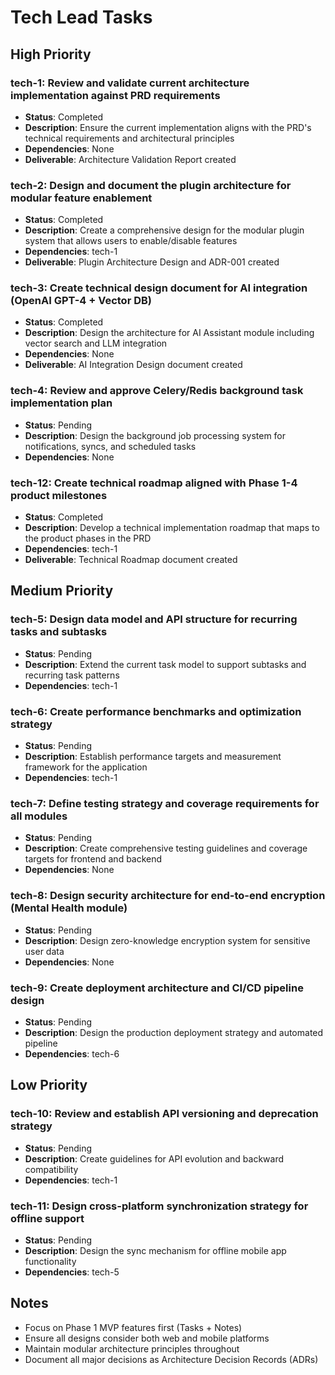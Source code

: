 # Tech Lead Tasks

## High Priority

### tech-1: Review and validate current architecture implementation against PRD requirements
- **Status**: Completed
- **Description**: Ensure the current implementation aligns with the PRD's technical requirements and architectural principles
- **Dependencies**: None
- **Deliverable**: Architecture Validation Report created

### tech-2: Design and document the plugin architecture for modular feature enablement
- **Status**: Completed
- **Description**: Create a comprehensive design for the modular plugin system that allows users to enable/disable features
- **Dependencies**: tech-1
- **Deliverable**: Plugin Architecture Design and ADR-001 created

### tech-3: Create technical design document for AI integration (OpenAI GPT-4 + Vector DB)
- **Status**: Completed
- **Description**: Design the architecture for AI Assistant module including vector search and LLM integration
- **Dependencies**: None
- **Deliverable**: AI Integration Design document created

### tech-4: Review and approve Celery/Redis background task implementation plan
- **Status**: Pending
- **Description**: Design the background job processing system for notifications, syncs, and scheduled tasks
- **Dependencies**: None

### tech-12: Create technical roadmap aligned with Phase 1-4 product milestones
- **Status**: Completed
- **Description**: Develop a technical implementation roadmap that maps to the product phases in the PRD
- **Dependencies**: tech-1
- **Deliverable**: Technical Roadmap document created

## Medium Priority

### tech-5: Design data model and API structure for recurring tasks and subtasks
- **Status**: Pending
- **Description**: Extend the current task model to support subtasks and recurring task patterns
- **Dependencies**: tech-1

### tech-6: Create performance benchmarks and optimization strategy
- **Status**: Pending
- **Description**: Establish performance targets and measurement framework for the application
- **Dependencies**: tech-1

### tech-7: Define testing strategy and coverage requirements for all modules
- **Status**: Pending
- **Description**: Create comprehensive testing guidelines and coverage targets for frontend and backend
- **Dependencies**: None

### tech-8: Design security architecture for end-to-end encryption (Mental Health module)
- **Status**: Pending
- **Description**: Design zero-knowledge encryption system for sensitive user data
- **Dependencies**: None

### tech-9: Create deployment architecture and CI/CD pipeline design
- **Status**: Pending
- **Description**: Design the production deployment strategy and automated pipeline
- **Dependencies**: tech-6

## Low Priority

### tech-10: Review and establish API versioning and deprecation strategy
- **Status**: Pending
- **Description**: Create guidelines for API evolution and backward compatibility
- **Dependencies**: tech-1

### tech-11: Design cross-platform synchronization strategy for offline support
- **Status**: Pending
- **Description**: Design the sync mechanism for offline mobile app functionality
- **Dependencies**: tech-5

## Notes

- Focus on Phase 1 MVP features first (Tasks + Notes)
- Ensure all designs consider both web and mobile platforms
- Maintain modular architecture principles throughout
- Document all major decisions as Architecture Decision Records (ADRs)
